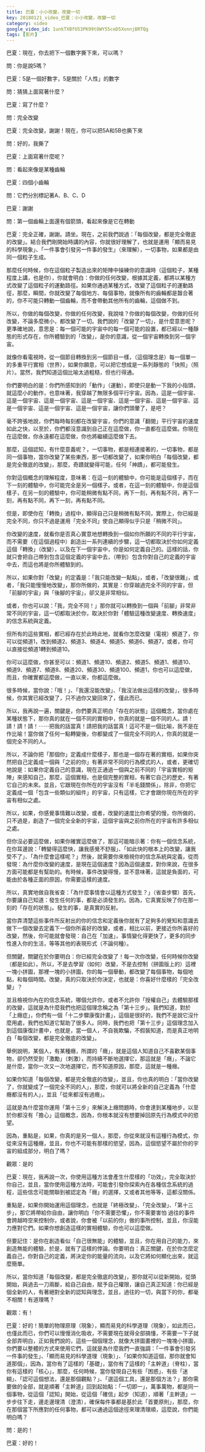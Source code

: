 ```yaml
---
title: 巴夏：小小改變，改變一切
key: 20180121_video_巴夏：小小改變，改變一切
category: video
google_video_id: 1unkTXBfU53PK99tOWY55ceD5XonnjBRTQg
tags: [影片]
---
```


巴夏：現在，你去把下一個數字撕下來，可以嗎？

問：你是說5嗎？

巴夏：5是一個好數字，5是關於「人性」的數字

問：猜猜上面寫著什麼？

巴夏：寫了什麼？

問：完全改變

巴夏：完全改變，謝謝！現在，你可以把5A和5B也撕下來

問：好的，我撕了

巴夏：上面寫著什麼呢？

問：看起來像是某種齒輪

巴夏：四個小齒輪

問：它們分別標記著A、B、C、D

巴夏：謝謝

問：第一個齒輪上面還有個箭頭，看起來像是它在轉動

巴夏：完全正確，謝謝。請坐。現在，之前我們說過：「每個改變，都是完全徹底的改變」。結合我們剛開始時講的內容，你就很好理解了，也就是運用「顯而易見的科學現象」、「一件事會引發另一件事的發生」（來理解），一切事物，如果都是由同一個粒子生成。

那麼任何時候，你在這個粒子製造出來的矩陣中操練你的意識時（這個粒子，某種程度上講，也是你），你就會明白：你做的任何改變，根據其定義，都將以某種方式改變了這個粒子的運動路徑。如果你通過某種方式，改變了這個粒子的運動路徑，那麼，瞬間，你就改變了每個地方、每個事物，就像所有的齒輪都是齧合著的，你不可能只轉動一個齒輪，而不會帶動其他所有的齒輪，這個做不到。

所以，你做的每個改變，你做的任何改變，我說啥？你做的每個改變，你做的任何改變，不論多麼微小，都改變了一切。我們說的「改變了一切」，是什麼意思呢？更準確地說，意思是：每一個可能的宇宙中的每一個可能的設置，都已經以一種靜態的形式存在，你所體驗到的「改變」，是你的意識，從一個宇宙轉換到另一個宇宙。

就像你看電視時，從一個節目轉換到另一個節目一樣，（這個理念是）每一個單一的多重平行實相（世界），如果你願意，可以把它想成是一系列靜態的「快照」（照片）。當然，我們知道這個比喻太過粗糙，但也行得通。

你們要明白的是：你們所感知到的「動作」（運動），即使只是動一下我的小指頭，就這麼小的動作，也意味著，我穿越了無限多個平行宇宙。因為，這是一個宇宙、這是一個宇宙、這是一個宇宙、這是一個宇宙、這是一個宇宙、這是一個宇宙、這是一個宇宙、這是一個宇宙、這是一個宇宙，讓你們頭暈了，是吧？

毫不誇張地說，你們每時每刻都在改變宇宙，你們的意識「翻閱」平行宇宙的速度如此之快，以至於，你們都沒意識到自己正在這麼做，你一直都在這麼做。你現在在這麼做，你永遠都在這麼做，你也將繼續這麼做下去。

那麼，這個認知，有什麼意義呢？，一切事物，都是相連接著的，一切事物，都是同一個事物，當你改變了某些東西，那一切都改變了，如果你明白「每個改變，都是完全徹底的改變」，那麼，奇蹟就變得可能，任何「神蹟」，都可能發生。

你對這個概念的理解程度，意味著：在這一刻的體驗中，你可能是這個樣子，而在下一刻的體驗中，你可能完全是另一個樣子。或者，在這一刻的體驗中，你是這個樣子，在另一刻的體驗中，你可能稍微有點不同，再下一刻，再有點不同，再下一刻，再有點不同，再下一刻，再有點不同。

但是，即使你在「轉換」過程中，顯得自己只是稍微有點不同，實際上，你已經是完全不同，你只不過是運用「完全不同」使自己顯得似乎只是「稍微不同」。

你改變的速度，就看你是否真心實意地想轉換到一個如你所願的不同的平行宇宙，而不需要（在這個過程中）創造出一系列連續的步驟，這一切都取決於你如何定義這個「轉換」（改變），以及在下一個宇宙中，你是如何定義自己的。這樣的話，你就只會把自己帶到包含這個定義的宇宙中去，（帶到）包含你對自己的定義的宇宙中去，而這也將是你所體驗到的。

所以，如果你對「改變」的定義是：「我只能改變一點點」，或者，「改變很難」，或者，「我只能慢慢地改變」，那你所做的，其實是：你穿越過完全不同的宇宙，但「前腳的宇宙」與「後腳的宇宙」，卻又是非常相似。

或者，你也可以說：「我，完全不同！」那你就可以轉換到一個與「前腳」非常非常不同的宇宙，這一切都取決於你，取決於你對「體驗這種改變速度、轉換速度」的信念系統與定義。

但所有的這些實相，都已經存在於此時此地，就看你怎麼改變（電視）頻道了，你可以從頻道1，改到頻道2、頻道3、頻道4、頻道5、頻道6、頻道7，或者，你可以直接從頻道1轉到頻道10。

你可以這麼做，你甚至可以：頻道1、頻道10、頻道2、頻道5、頻道1、頻道10、頻道9、頻道7、頻道8、頻道20、頻道30、頻道100、頻道1，你也可以這麼做，而且，你確實都這麼做，一直以來，你都這麼做。

很多時候，當你說：「哦！」、「我還沒能改變」、「我沒法做出這樣的改變」，很多時候，你其實已經改變了，只不過你又變回來了，僅此而已。

所以，我再說一遍，關鍵是，你們要真正明白「存在的狀態」這個概念，當你處在某種狀態下，那你真的就在一個不同的實相中，你真的就是一個不同的人。請！請！請！請！⋯⋯把我的話當真！請把我的話當真！這可不是一個比喻，我不是在作比喻！當你做了任何一點轉變後，你都變成了一個完全不同的人，你真的就是一個完全不同的人。

所以，不論你把「那個你」定義成什麼樣子，那也是一個存在著的實相，如果你突然把自己定義成一個與「之前的你」有著非常不同的行為模式的人，或者，更確切地說是：如果你定義自己的意識，現在正通過一個與之前不同的「宇宙實相的矩陣」來感知自己，那麼，這個實相，也是個完整的實相，有著它自己的歷史，有著它自己的未來。並且，它跟現在你所在的宇宙沒有「半毛錢關係」，除非，你把它定義成一個「包含一些類似的組件」的宇宙，只有這樣，它才會跟你現在所在的宇宙有相似之處。

所以，如果，你感覺事情難以改變，或者，改變的速度比你希望的慢，你所做的，只不過是，創造了一個完全全新的宇宙，這個宇宙與之前你所在的宇宙有許多相似之處。

但你沒必要這麼做，如果你確實這麼做了，那這可能暗示著：你有一個信念系統，在你耳邊說：「轉變得這麼快，讓我感覺不舒服」、「如此快的根本上的改變，讓我受不了」、「為什麼會這樣呢？」然後，就需要你來檢視你的信念系統與定義，從而發現：為什麼你改變的速度，是現在這個速度？因為這個速度，對你來說，在很多方面可能都是有幫助的。有時候，事件改變得慢，並不意味著，這就是負面的，可能由於各種正面的原因，你需要這樣的速度。

所以，真實地做自我省查：「為什麼事情會以這種方式發生？」（省查步驟）首先，你要讓自己知道：發生任何的事，都是必須發生的。因為，它真實反映了你在那一刻的「存在的狀態」。發生的事，是真實的反射。

當你弄清楚這些事件所反射出的你的信念和定義後你就有了足夠多的覺知和意識去做下一個改變去定義下一個你所喜好的改變，或者，相比以前，更接近你所喜好的改變，然後，你可能就會發現：自己在「加速」，事情變化得更快了，更多的同步性進入你的生活，等等其他的表現形式（不論何種）。

但關鍵，關鍵在於你要明白：你已經完全改變了！每一次你改變，任何時候你改變（都是如此）。所以，不是去學習（如何）改變，不是去控制（拼圖版上的）這裡一塊小拼圖，那裡一塊的小拼圖，你的每一個舉動，都改變了每個事物，每個地點，和每個時間。改變，真的只取決於你決定，也就是：你喜好什麼樣的「完全改變」？

並且檢視你內在的信念系統，哪個允許你，或者不允許你「授權自己」去體驗那樣的改變，這就是為什麼我們也把這個理念稱之為「第十三步」。我們知道，對於「上癮症」，你們有一個「十二步驟康復計畫」，這個是很好的，我們不是說它沒什麼用處，我們也知道它幫助了很多人。同時，我們也把「第十三步」這個理念加入到這個康復計畫中，也就是，當一個人，不自我欺騙，不假裝知道，而是真正地明白「每個改變，都是完全徹底的改變」。

舉例說明，某個人，有某種癮，所謂的「癮」，就是這個人知道自己不喜歡某個事物，卻仍然受到「激勵」（刺激），而持續不斷地選擇它，那這就是「癮」，不論它是什麼，當你一次又一次地選擇它，而不知道原因，那麼，這就是一種癮。

如果你知道「每個改變，都是完全徹底的改變」，並且，你也真的明白：「當你改變了，你就變成了一個完全不同的人」，那麼，你就可以將全新的自己定義為「什麼癮都沒有的人」，並且「從來都沒有過癮」。

這就是為什麼當你運用「第十三步」來解決上癮問題時，你會達到某種地步，以至於你都沒有「擔心」這個概念，因為，你根本就沒有想要掉回原先行為模式中的慾望。

因為，重點是，如果，你真的是另一個人，那麼，你從來就沒有這種行為模式，你從來沒有這種癮，並且，你也不可能有那樣的慾望，因為，這個慾望不屬於你的宇宙的組成部分，明白了嗎？

觀眾：是的

巴夏：現在，我再說一次，你使用這種方法會產生什麼樣的「功效」，完全取決於你自己，並且，當你使用這種方法時，可能會引發你探索內在各種信念系統的過程，這些信念可能關聯到被認定為「癮」的選擇，又或者其他等等，這都沒關係。

重點是，如果你開始運用這個理念，也就是「終極改變」、「完全改變」、「第十三步」，那它將帶給你自由，讓你明白「你不需要恐懼」，你不需要害怕 過往的事件會跨越時空來控制你，或者說，你會被「以前的你」做的事所控制，並且，你沒能力應對它們。如果你想創造這樣的實相體驗，你也可以這麼做。

但要記住：是你在創造看似「自己很無能」的體驗，並且，你在用自己的能力，來創造無能的體驗，於是，就有了這樣的悖論。你要明白：真正關鍵，在於你怎麼定義自己，你對自己的定義，將決定你的能量的流向，以及它將如何顯化出來，就這麼簡單。

所以，當你知道「每個改變，都是完全徹底的改變」，那你就可以從新開始，從頭開始，與過去一刀兩斷，給自己自由，賦予自己權限，讓自己真正知道：你已經是個全新的人，有著絕對全新的認知與理念，並且，過往的一切，與當下的你，都毫不相關！有道理嗎？

觀眾：有！

巴夏：好的！簡單的物理原理（現象），顯而易見的科學道理（現象），如此而已，也僅此而已，你們可以慢慢消化吸收，不需要現在就得全部搞懂，不需要一下子就全部弄明白，正如我們說的，這些一個個理念，就像大拼圖畫裡的一塊塊小拼圖，你們要以整體的方式來使用它們，這就是為什麼我們一直強調：「一件事會引發另一件事的發生」、「顯而易見的科學道理（現象）」、「如果你知道這個，那你就會知道那個」，因為，當你有了這樣的「基礎」，當你有了這樣的「主幹道」（脊柱），當你有這樣的「核心」，那麼，任何時候，當你發現自己有些「困惑」、有些「迷糊」、「認可這個想法，還是那個觀點？」、「選這個工具，還是那個方法？」那你需要做的全部，就是順著「主幹道」回到起始點：「一切即一」，萬事萬物，都是同一個事物，從這個「認知」開始，從這個「確信」起步（知道），順著「主幹道」一步步往下走，邊走邊理清（澄清），確保每件事都是基於此「首要原則」，那麼，你在那個當下所應對的任何事物，都可以通過這個途徑來理清理順，這麼說，你們能明白嗎？

問：是的！

巴夏：好的！
